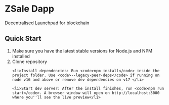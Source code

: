 # ZSale Dapp
Decentralised Launchpad for blockchain

<h2>
    Quick Start
</h2>
<ol>
    <li>Make sure you have the latest stable versions for Node.js and NPM installed</li>
    <li>Clone repository</li>

    <li>Install dependencies: Run <code>npm install</code> inside the project folder. Use <code>--legacy-peer-deps</code> if running on node v16 and above or remove dev dependencies on v17 </li>

    <li>Start dev server: After the install finishes, run <code>npm run start</code>. A browser window will open on http://localhost:3000 where you''ll see the live preview</li>
</ol>
